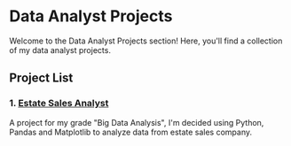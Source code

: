 # Data Analyst Projects

Welcome to the Data Analyst Projects section! Here, you'll find a collection of my data analyst projects.

## Project List

### 1. [Estate Sales Analyst](https://github.com/maccuci/analise-de-dados-python)
A project for my grade "Big Data Analysis", I'm decided using Python, Pandas and Matplotlib to analyze data from estate sales company.